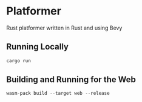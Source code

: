 # Platformer

Rust platformer written in Rust and using Bevy

## Running Locally

```rs
cargo run
```

## Building and Running for the Web

```rs
wasm-pack build --target web --release
```